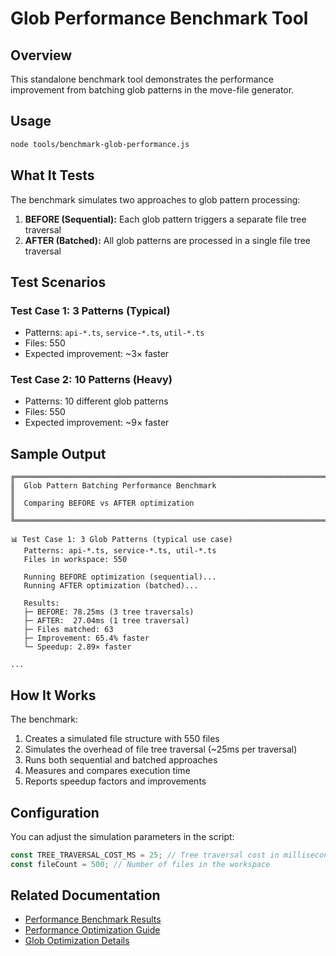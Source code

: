 # Glob Performance Benchmark Tool

## Overview

This standalone benchmark tool demonstrates the performance improvement from batching glob patterns in the move-file generator.

## Usage

```bash
node tools/benchmark-glob-performance.js
```

## What It Tests

The benchmark simulates two approaches to glob pattern processing:

1. **BEFORE (Sequential):** Each glob pattern triggers a separate file tree traversal
2. **AFTER (Batched):** All glob patterns are processed in a single file tree traversal

## Test Scenarios

### Test Case 1: 3 Patterns (Typical)
- Patterns: `api-*.ts`, `service-*.ts`, `util-*.ts`
- Files: 550
- Expected improvement: ~3× faster

### Test Case 2: 10 Patterns (Heavy)
- Patterns: 10 different glob patterns
- Files: 550
- Expected improvement: ~9× faster

## Sample Output

```
╔═══════════════════════════════════════════════════════════════════════╗
║  Glob Pattern Batching Performance Benchmark                         ║
║  Comparing BEFORE vs AFTER optimization                              ║
╚═══════════════════════════════════════════════════════════════════════╝

📊 Test Case 1: 3 Glob Patterns (typical use case)
   Patterns: api-*.ts, service-*.ts, util-*.ts
   Files in workspace: 550

   Running BEFORE optimization (sequential)...
   Running AFTER optimization (batched)...

   Results:
   ├─ BEFORE: 78.25ms (3 tree traversals)
   ├─ AFTER:  27.04ms (1 tree traversal)
   ├─ Files matched: 63
   ├─ Improvement: 65.4% faster
   └─ Speedup: 2.89× faster

...
```

## How It Works

The benchmark:
1. Creates a simulated file structure with 550 files
2. Simulates the overhead of file tree traversal (~25ms per traversal)
3. Runs both sequential and batched approaches
4. Measures and compares execution time
5. Reports speedup factors and improvements

## Configuration

You can adjust the simulation parameters in the script:

```javascript
const TREE_TRAVERSAL_COST_MS = 25; // Tree traversal cost in milliseconds
const fileCount = 500; // Number of files in the workspace
```

## Related Documentation

- [Performance Benchmark Results](../docs/glob-performance-benchmark-results.md)
- [Performance Optimization Guide](../docs/performance-optimization.md)
- [Glob Optimization Details](../GLOB_OPTIMIZATION.md)

